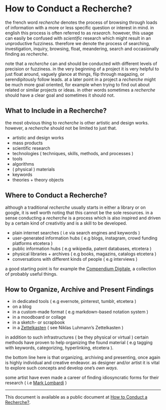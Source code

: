 # How to Conduct a Recherche?

the french word *recherche* denotes the process of browsing through loads of information with a more or less specific question or interest in mind. in english this process is often referred to as *research*. however, this usage can easily be confused with *scientific* research which might result in an unproductive fuzziness. therefore we denote the process of searching, investigation, inquiry, browsing, float, meandering, search and occasionally finding as *recherche*.

note that a *recherche* can and should be conducted with different levels of precision or fuzziness. in the very beginning of a project it is very helpful to just float around, vaguely glance at things, flip through magazing, or serendipitously follow leads. at a later point in a project a *recherche* might be much more goal oriented, for example when trying to find out about related or similar projects or ideas. in other words sometimes a *recherche* should have a clear goal and sometimes it should not.

## What to Include in a Recherche?

the most obvious thing to *recherche* is other artistic and design works. however, a *recherche* should not be limited to just that.

- artistic and design works
- mass products
- scientific research
- technologies ( techniques, skills, methods, and processes )
- tools
- algorithms
- ( physical ) materials
- keywords
- theories + theory objects

## Where to Conduct a Recherche?

although a traditional *recherche* usually starts in either a library or on google, it is well worth noting that this cannot be the sole resources. in a sense conducting a *recherche* is a process which is also inspired and driven by a certain kind of creativitiy and is a skill to be developed.

- plain internet searches ( i.e via search engines and keywords )
- user-generated information hubs ( e.g blogs, instagram, crowd funding platforms etcetera )
- public information hubs ( e.g wikipedia, patent databases, etcetera )
- physical libraries + archives ( e.g books, magazins, catalogs etcetera )
- conversations with different kinds of people ( e.g interviews )

a good starting point is for example the [Compendium Digitale](http://dm-hb.de/compendium), a collection of probably useful things.

## How to Organize, Archive and Present Findings

- in dedicated tools ( e.g evernote, pinterest, tumblr, etcetera )
- on a blog
- in a custom-made format ( e.g markdown-based notation system )
- in a moodboard or collage
- in a sketch- or scrapbook
- in a [Zettelkasten](https://de.wikipedia.org/wiki/Zettelkasten) ( see Niklas Luhmann’s Zettelkasten )

in addition to such infrastructures ( be they physical or virtual ) certain methods have proven to help organizing the found material ( e.g tagging with keywords, categorizing, hyperlinking, etcetera ).

the bottom line here is that organizing, archiving and presenting, once again is highly individual and creative endeavor. as designer and/or artist it is vital to explore such concepts and develop one’s *own ways*.

some artist have even made a career of finding idiosyncratic forms for their research ( i.e [Mark Lombardi](https://en.wikipedia.org/wiki/Mark_Lombardi) )

---

This document is available as a public document at [How to Conduct a Recherche?](http://dm-hb.de/dmhtcar).
